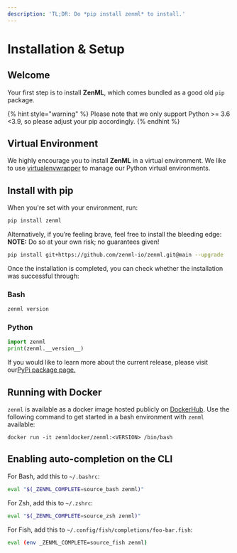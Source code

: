 ```yaml
---
description: 'TL;DR: Do *pip install zenml* to install.'
---
```


# Installation & Setup

## Welcome

Your first step is to install **ZenML**, which comes bundled as a good old `pip` package.

{% hint style="warning" %}
Please note that we only support Python >= 3.6 <3.9, so please adjust your pip accordingly.
{% endhint %}

## Virtual Environment

We highly encourage you to install **ZenML** in a virtual environment. We like to use [virtualenvwrapper](https://virtualenvwrapper.readthedocs.io/en/latest/) to manage our Python virtual environments.

## Install with pip

When you're set with your environment, run:

```bash
pip install zenml
```

Alternatively, if you’re feeling brave, feel free to install the bleeding edge: **NOTE:** Do so at your own risk; no guarantees given!

```bash
pip install git+https://github.com/zenml-io/zenml.git@main --upgrade
```

Once the installation is completed, you can check whether the installation was successful through:

### Bash

```bash
zenml version
```

### Python

```python
import zenml
print(zenml.__version__)
```

If you would like to learn more about the current release, please visit our[PyPi package page.](https://pypi.org/project/zenml)

## Running with Docker

`zenml` is available as a docker image hosted publicly on [DockerHub](https://hub.docker.com/r/zenmldocker/zenml). Use the following command to get started in a bash environment with `zenml` available:

```
docker run -it zenmldocker/zenml:<VERSION> /bin/bash
```

## Enabling auto-completion on the CLI

For Bash, add this to `~/.bashrc`:

```bash
eval "$(_ZENML_COMPLETE=source_bash zenml)"
```

For Zsh, add this to `~/.zshrc`:

```bash
eval "$(_ZENML_COMPLETE=source_zsh zenml)"
```

For Fish, add this to `~/.config/fish/completions/foo-bar.fish`:

```bash
eval (env _ZENML_COMPLETE=source_fish zenml)
```
